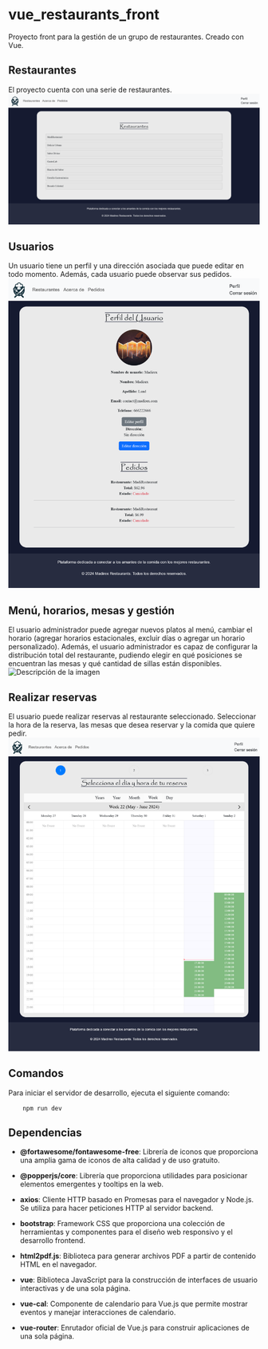 # vue_restaurants_front

Proyecto front para la gestión de un grupo de restaurantes. Creado con Vue.

## Restaurantes
El proyecto cuenta con una serie de restaurantes.
![Descripción de la imagen](/images/img1.png)

## Usuarios
Un usuario tiene un perfil y una dirección asociada que puede editar en todo momento. Además, cada usuario puede observar sus pedidos.
![Descripción de la imagen](/images/img2.png)

## Menú, horarios, mesas y gestión
El usuario administrador puede agregar nuevos platos al menú, cambiar el horario (agregar horarios estacionales, excluir días o agregar un horario personalizado). Además, el usuario administrador es capaz de configurar la distribución total del restaurante, pudiendo elegir en qué posiciones se encuentran las mesas y qué cantidad de sillas están disponibles.
![Descripción de la imagen](/images/img3.png)

## Realizar reservas
El usuario puede realizar reservas al restaurante seleccionado. Seleccionar la hora de la reserva, las mesas que desea reservar y la comida que quiere pedir.
![Descripción de la imagen](/images/img4.png)


## Comandos

Para iniciar el servidor de desarrollo, ejecuta el siguiente comando:

        npm run dev

## Dependencias

- **@fortawesome/fontawesome-free**: Librería de iconos que proporciona una amplia gama de iconos de alta calidad y de uso gratuito.
  
- **@popperjs/core**: Librería que proporciona utilidades para posicionar elementos emergentes y tooltips en la web.
  
- **axios**: Cliente HTTP basado en Promesas para el navegador y Node.js. Se utiliza para hacer peticiones HTTP al servidor backend.
  
- **bootstrap**: Framework CSS que proporciona una colección de herramientas y componentes para el diseño web responsivo y el desarrollo frontend.

- **html2pdf.js**: Biblioteca para generar archivos PDF a partir de contenido HTML en el navegador.

- **vue**: Biblioteca JavaScript para la construcción de interfaces de usuario interactivas y de una sola página.

- **vue-cal**: Componente de calendario para Vue.js que permite mostrar eventos y manejar interacciones de calendario.

- **vue-router**: Enrutador oficial de Vue.js para construir aplicaciones de una sola página.

